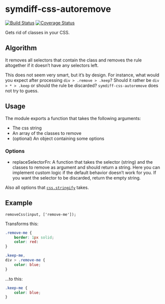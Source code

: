 # symdiff-css-autoremove

[![Build Status](http://img.shields.io/travis/symdiff/symdiff-css-autoremove.svg)](https://travis-ci.org/symdiff/symdiff-css-autoremove) [![Coverage Status](https://coveralls.io/repos/symdiff/symdiff-css-autoremove/badge.svg?branch=master)](https://coveralls.io/r/symdiff/symdiff-css-autoremove?branch=master)

Gets rid of classes in your CSS.

## Algorithm

It removes all selectors that contain the class and removes the rule altogether if it doesn’t have any selectors left.

This does not seem very smart, but it’s by design. For instance, what would you expect after processing `div > .remove > .keep`? Should it rather be `div > * > .keep` or should the rule be discarded? `symdiff-css-autoremove` does not try to guess.

## Usage

The module exports a function that takes the following arguments:

* The css string
* An array of the classes to remove
* (optional) An object containing some options

### Options

* replaceSelectorFn: A function that takes the selector (string) and the classes to remove as argument and should return a string. Here you can implement custom logic if the default behavior doesn’t work for you. If you want the selector to be discarded, return the empty string.

Also all options that [`css.stringify`](https://www.npmjs.com/package/css#css-stringify-object-options) takes.


## Example

    removeCss(input, ['remove-me']);

Transforms this:

~~~ css
.remove-me {
    border: 1px solid;
    color: red:
}

.keep-me,
div > .remove-me {
    color: blue;
}
~~~

...to this:

~~~ css
.keep-me {
    color: blue;
}
~~~